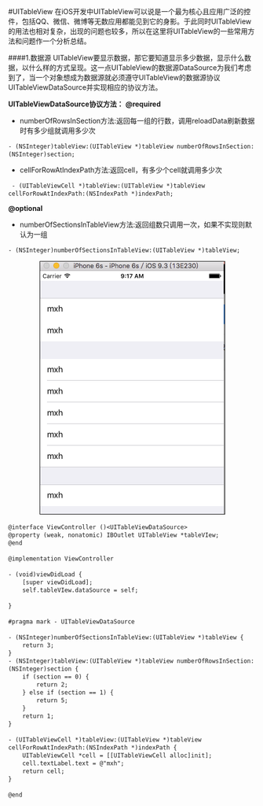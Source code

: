 #UITableView
在iOS开发中UITableView可以说是一个最为核心且应用广泛的控件，包括QQ、微信、微博等无数应用都能见到它的身影。于此同时UITableView的用法也相对复杂，出现的问题也较多，所以在这里将UITableView的一些常用方法和问题作一个分析总结。

####1.数据源
UITableView要显示数据，那它要知道显示多少数据，显示什么数据，以什么样的方式呈现。这一点UITableView的数据源DataSource为我们考虑到了，当一个对象想成为数据源就必须遵守UITableView的数据源协议UITableViewDataSource并实现相应的协议方法。

**UITableViewDataSource协议方法：**
**@required**
- numberOfRowsInSection方法:返回每一组的行数，调用reloadData刷新数据时有多少组就调用多少次

 ```objc
 - (NSInteger)tableView:(UITableView *)tableView numberOfRowsInSection:(NSInteger)section;
```
- cellForRowAtIndexPath方法:返回cell，有多少个cell就调用多少次

 ```objc
  - (UITableViewCell *)tableView:(UITableView *)tableView cellForRowAtIndexPath:(NSIndexPath *)indexPath;
```

**@optional**
- numberOfSectionsInTableView方法:返回组数只调用一次，如果不实现则默认为一组

 ```objc
 - (NSInteger)numberOfSectionsInTableView:(UITableView *)tableView; 
```
<div align="center">
<img src = "assets/pic4-1.png"</>
</div>



```objc
@interface ViewController ()<UITableViewDataSource>
@property (weak, nonatomic) IBOutlet UITableView *tableVIew;
@end

@implementation ViewController

- (void)viewDidLoad {
    [super viewDidLoad];
    self.tableVIew.dataSource = self;

}

#pragma mark - UITableViewDataSource

- (NSInteger)numberOfSectionsInTableView:(UITableView *)tableView {
    return 3;
}
- (NSInteger)tableView:(UITableView *)tableView numberOfRowsInSection:(NSInteger)section {
    if (section == 0) {
        return 2;
    } else if (section == 1) {
        return 5;
    }
    return 1;
}

- (UITableViewCell *)tableView:(UITableView *)tableView cellForRowAtIndexPath:(NSIndexPath *)indexPath {
    UITableViewCell *cell = [[UITableViewCell alloc]init];
    cell.textLabel.text = @"mxh";
    return cell;
}

@end

```
